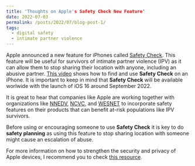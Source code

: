 ```yaml
---
title: 'Thoughts on Apple's Safety Check New Feature'
date: 2022-07-03
permalink: /posts/2022/07/blog-post-1/
tags:
  - digital safety
  - intimate partner violence
---
```


Apple announced a new feature for iPhones called [Safety Check](https://www.youtube.com/watch?v=53s2qy3DCFI). This feature will be useful for survivors of intimate partner violence (IPV) as it can allow them to stop sharing their location with anyone, including an abusive partner. [This video](https://www.youtube.com/watch?v=OG4SGo0uVME) shows how to find and use **Safety Check** on an iPhone. It is important to keep in mind that **Safety Check** will be available worlwide with the launch of iOS 16 around September 2022.

It is great to hear that companies like Apple are working together with organizations like [NNEDV](https://nnedv.org/), [NCVC](https://victimsofcrime.org/), and [WESNET](https://wesnet.org.au/) to incorporate safety features on their products that can benefit at-risk populations like IPV survivors.

Before using or encouraging someone to use **Safety Check** it is key to do **safety planning** as using this feature to stop sharing location with someone might cause an escalation of abuse.

For more information on how to strengthen the security and privacy of Apple devices, I recommend you to check [this resource](https://support.apple.com/guide/personal-safety/welcome/web).
